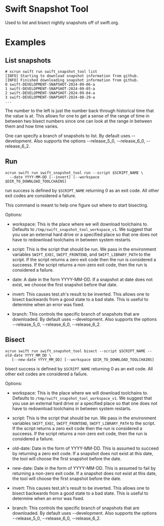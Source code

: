 
# Swift Snapshot Tool

Used to list and bisect nightly snapshots off of swift.org.

# Examples

## List snapshots

```
# xcrun swift run swift_snapshot_tool list
[INFO] Starting to download snapshot information from github.
[INFO] Finished downloading snapshot information from github.
0 swift-DEVELOPMENT-SNAPSHOT-2024-09-06-a
1 swift-DEVELOPMENT-SNAPSHOT-2024-09-05-a
2 swift-DEVELOPMENT-SNAPSHOT-2024-09-04-a
3 swift-DEVELOPMENT-SNAPSHOT-2024-08-29-a
...
```

The number to the left is just the number back through historical time that the
value is at. This allows for one to get a sense of the range of time in between
two bisect numbers since one can look at the range in between them and how time
varies.

One can specify a branch of snapshots to list. By default uses
--development. Also supports the options --release_5_0, --release_6_0,
--release_6_2.

## Run

```
xcrun swift run swift_snapshot_tool run --script $SCRIPT_NAME \
  --date YYYY-MM-DD [--invert] [--workspace $DIR_TO_DOWNLOAD_TOOLCHAINS]
```

run success is defined by `$SCRIPT_NAME` returning 0 as an exit code. All other
exit codes are considered a failure.

This command is meant to help one figure out where to start bisecting.

Options:

- workspace: This is the place where we will download toolchains to. Defaults to
  `/tmp/swift_snapshot_tool_workspace_v1`. We suggest that you use an external
  hard drive or a specified place so that one does not have to redownload
  toolchains in between system restarts.

- script: This is the script that should be run. We pass in the environment
  variables `SWIFT_EXEC`, `SWIFT_FRONTEND`, and `SWIFT_LIBRARY_PATH` to the
  script. If the script returns a zero exit code then the run is considered a
  succeess. If the script returns a non-zero exit code, then the run is
  considered a failure.

- date: A date in the form YYYY-MM-DD. If a snapshot at date does not exist, we
  choose the first snapshot before that date.

- invert: This causes test.sh's result to be inverted. This allows one to bisect
  backwards from a good state to a bad state. This is useful to determine when
  an error was fixed.

- branch: This controls the specific branch of snapshots that are downloaded. By
  default uses --development. Also supports the options --release_5_0,
  --release_6_0, --release_6_2.

## Bisect

```
xcrun swift run swift_snapshot_tool bisect --script $SCRIPT_NAME --old-date YYYY_MM_DD \
   [--new-date YYYY_MM_DD] [--workspace $DIR_TO_DOWNLOAD_TOOLCHAINS]
```

bisect success is defined by `$SCRIPT_NAME` returning 0 as an exit code. All
other exit codes are considered a failure.

Options:

- workspace: This is the place where we will download toolchains to. Defaults to
  `/tmp/swift_snapshot_tool_workspace_v1`. We suggest that you use an external
  hard drive or a specified place so that one does not have to redownload
  toolchains in between system restarts.

- script: This is the script that should be run. We pass in the environment
  variables `SWIFT_EXEC`, `SWIFT_FRONTEND`, `SWIFT_LIBRARY_PATH` to the
  script. If the script returns a zero exit code then the run is considered a
  succeess. If the script returns a non-zero exit code, then the run is
  considered a failure.

- old-date: Date in the form of YYYY-MM-DD. This is assumed to succeed by
  returning a zero exit code. If a snapshot does not exist at this date, the
  tool will choose the first snapshot before the date.

- new-date: Date in the form of YYYY-MM-DD. This is assumed to fail by returning
  a non-zero exit code. If a snapshot does not exist at this date, the tool will
  choose the first snapshot before the date.

- invert: This causes test.sh's result to be inverted. This allows one to bisect
  backwards from a good state to a bad state. This is useful to determine when
  an error was fixed.

- branch: This controls the specific branch of snapshots that are downloaded. By
  default uses --development. Also supports the options --release_5_0,
  --release_6_0, --release_6_2.
